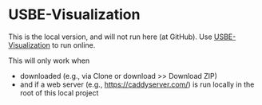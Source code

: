 # USBE-Visualization

This is the local version, and will not run here (at GitHub).  Use
[USBE-Visualization](https://github.com/snychka/USBE-Visualization) to run
online.

This will only work when

- downloaded (e.g., via Clone or download >> Download ZIP)
- and if a web server (e.g., https://caddyserver.com/) is run locally in the
  root of this local project
